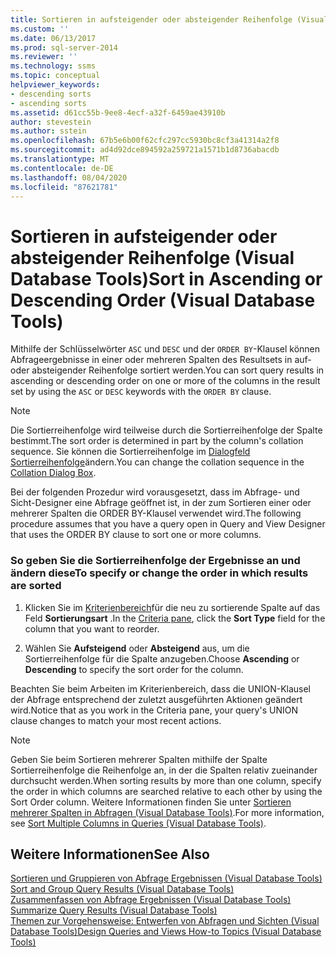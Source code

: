 ```yaml
---
title: Sortieren in aufsteigender oder absteigender Reihenfolge (Visual Database Tools) | Microsoft-Dokumentation
ms.custom: ''
ms.date: 06/13/2017
ms.prod: sql-server-2014
ms.reviewer: ''
ms.technology: ssms
ms.topic: conceptual
helpviewer_keywords:
- descending sorts
- ascending sorts
ms.assetid: d61cc55b-9ee8-4ecf-a32f-6459ae43910b
author: stevestein
ms.author: sstein
ms.openlocfilehash: 67b5e6b00f62cfc297cc5930bc8cf3a41314a2f8
ms.sourcegitcommit: ad4d92dce894592a259721a1571b1d8736abacdb
ms.translationtype: MT
ms.contentlocale: de-DE
ms.lasthandoff: 08/04/2020
ms.locfileid: "87621781"
---
```

# <a name="sort-in-ascending-or-descending-order-visual-database-tools"></a><span data-ttu-id="daef8-102">Sortieren in aufsteigender oder absteigender Reihenfolge (Visual Database Tools)</span><span class="sxs-lookup"><span data-stu-id="daef8-102">Sort in Ascending or Descending Order (Visual Database Tools)</span></span>
  <span data-ttu-id="daef8-103">Mithilfe der Schlüsselwörter `ASC` und `DESC` und der `ORDER BY`-Klausel können Abfrageergebnisse in einer oder mehreren Spalten des Resultsets in auf- oder absteigender Reihenfolge sortiert werden.</span><span class="sxs-lookup"><span data-stu-id="daef8-103">You can sort query results in ascending or descending order on one or more of the columns in the result set by using the `ASC` or `DESC` keywords with the `ORDER BY` clause.</span></span>  
  
> [!NOTE]  
>  <span data-ttu-id="daef8-104">Die Sortierreihenfolge wird teilweise durch die Sortierreihenfolge der Spalte bestimmt.</span><span class="sxs-lookup"><span data-stu-id="daef8-104">The sort order is determined in part by the column's collation sequence.</span></span> <span data-ttu-id="daef8-105">Sie können die Sortierreihenfolge im [Dialogfeld Sortierreihenfolge](visual-database-tools.md)ändern.</span><span class="sxs-lookup"><span data-stu-id="daef8-105">You can change the collation sequence in the [Collation Dialog Box](visual-database-tools.md).</span></span>  
  
 <span data-ttu-id="daef8-106">Bei der folgenden Prozedur wird vorausgesetzt, dass im Abfrage- und Sicht-Designer eine Abfrage geöffnet ist, in der zum Sortieren einer oder mehrerer Spalten die ORDER BY-Klausel verwendet wird.</span><span class="sxs-lookup"><span data-stu-id="daef8-106">The following procedure assumes that you have a query open in Query and View Designer that uses the ORDER BY clause to sort one or more columns.</span></span>  
  
### <a name="to-specify-or-change-the-order-in-which-results-are-sorted"></a><span data-ttu-id="daef8-107">So geben Sie die Sortierreihenfolge der Ergebnisse an und ändern diese</span><span class="sxs-lookup"><span data-stu-id="daef8-107">To specify or change the order in which results are sorted</span></span>  
  
1.  <span data-ttu-id="daef8-108">Klicken Sie im [Kriterienbereich](criteria-pane-visual-database-tools.md)für die neu zu sortierende Spalte auf das Feld **Sortierungsart** .</span><span class="sxs-lookup"><span data-stu-id="daef8-108">In the [Criteria pane](criteria-pane-visual-database-tools.md), click the **Sort Type** field for the column that you want to reorder.</span></span>  
  
2.  <span data-ttu-id="daef8-109">Wählen Sie **Aufsteigend** oder **Absteigend** aus, um die Sortierreihenfolge für die Spalte anzugeben.</span><span class="sxs-lookup"><span data-stu-id="daef8-109">Choose **Ascending** or **Descending** to specify the sort order for the column.</span></span>  
  
 <span data-ttu-id="daef8-110">Beachten Sie beim Arbeiten im Kriterienbereich, dass die UNION-Klausel der Abfrage entsprechend der zuletzt ausgeführten Aktionen geändert wird.</span><span class="sxs-lookup"><span data-stu-id="daef8-110">Notice that as you work in the Criteria pane, your query's UNION clause changes to match your most recent actions.</span></span>  
  
> [!NOTE]  
>  <span data-ttu-id="daef8-111">Geben Sie beim Sortieren mehrerer Spalten mithilfe der Spalte Sortierreihenfolge die Reihenfolge an, in der die Spalten relativ zueinander durchsucht werden.</span><span class="sxs-lookup"><span data-stu-id="daef8-111">When sorting results by more than one column, specify the order in which columns are searched relative to each other by using the Sort Order column.</span></span> <span data-ttu-id="daef8-112">Weitere Informationen finden Sie unter [Sortieren mehrerer Spalten in Abfragen &#40;Visual Database Tools&#41;](sort-multiple-columns-in-queries-visual-database-tools.md).</span><span class="sxs-lookup"><span data-stu-id="daef8-112">For more information, see [Sort Multiple Columns in Queries &#40;Visual Database Tools&#41;](sort-multiple-columns-in-queries-visual-database-tools.md).</span></span>  
  
## <a name="see-also"></a><span data-ttu-id="daef8-113">Weitere Informationen</span><span class="sxs-lookup"><span data-stu-id="daef8-113">See Also</span></span>  
 <span data-ttu-id="daef8-114">[Sortieren und Gruppieren von Abfrage Ergebnissen &#40;Visual Database Tools&#41;](sort-and-group-query-results-visual-database-tools.md) </span><span class="sxs-lookup"><span data-stu-id="daef8-114">[Sort and Group Query Results &#40;Visual Database Tools&#41;](sort-and-group-query-results-visual-database-tools.md) </span></span>  
 <span data-ttu-id="daef8-115">[Zusammenfassen von Abfrage Ergebnissen &#40;Visual Database Tools&#41;](summarize-query-results-visual-database-tools.md) </span><span class="sxs-lookup"><span data-stu-id="daef8-115">[Summarize Query Results &#40;Visual Database Tools&#41;](summarize-query-results-visual-database-tools.md) </span></span>  
 [<span data-ttu-id="daef8-116">Themen zur Vorgehensweise: Entwerfen von Abfragen und Sichten &#40;Visual Database Tools&#41;</span><span class="sxs-lookup"><span data-stu-id="daef8-116">Design Queries and Views How-to Topics &#40;Visual Database Tools&#41;</span></span>](design-queries-and-views-how-to-topics-visual-database-tools.md)  
  
  
